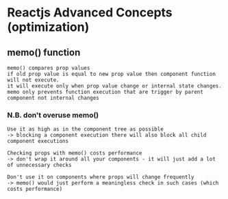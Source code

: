 # Reactjs Advanced Concepts (optimization)

## memo() function

```
memo() compares prop values
if old prop value is equal to new prop value then component function will not execute.
it will execute only when prop value change or internal state changes.
memo only prevents function execution that are trigger by parent component not internal changes
```

### N.B. don't overuse memo()

```
Use it as high as in the component tree as possible
-> blocking a component execution there will also block all child component executions
```

```
Checking props with memo() costs performance
-> don't wrap it around all your components - it will just add a lot of unnecessary checks
```

```
Don't use it on components where props will change frequently
-> memo() would just perform a meaningless check in such cases (which costs performance)
```
